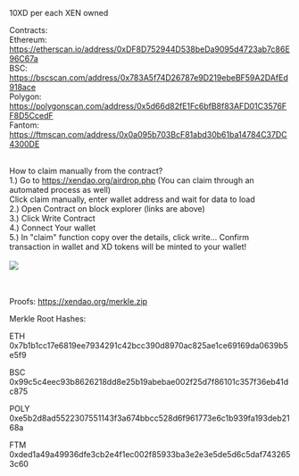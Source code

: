10XD per each XEN owned

Contracts:</br>
Ethereum: https://etherscan.io/address/0xDF8D752944D538beDa9095d4723ab7c86E96C67a</br>
BSC: https://bscscan.com/address/0x783A5f74D26787e9D219ebeBF59A2DAfEd918ace</br>
Polygon: https://polygonscan.com/address/0x5d66d82fE1Fc6bfB8f83AFD01C3576FF8D5CcedF</br>
Fantom: https://ftmscan.com/address/0x0a095b703BcF81abd30b61ba14784C37DC4300DE</br></br>


How to claim manually from the contract?</br>
1.) Go to https://xendao.org/airdrop.php (You can claim through an automated process as well)</br>
Click claim manually, enter wallet address and wait for data to load</br>
2.) Open Contract on block explorer (links are above)</br>
3.) Click Write Contract</br>
4.) Connect Your wallet</br>
5.) In "claim" function copy over the details, click write... Confirm transaction in wallet and XD tokens will be minted to your wallet!</br></br>
<img src="https://i.imgur.com/fTKv2ZI.png">
</br></br></br>

Proofs:
https://xendao.org/merkle.zip

Merkle Root Hashes:

ETH 0x7b1b1cc17e6819ee7934291c42bcc390d8970ac825ae1ce69169da0639b5e5f9

BSC 0x99c5c4eec93b8626218dd8e25b19abebae002f25d7f86101c357f36eb41dc875

POLY 0xe5b2d8ad5522307551143f3a674bbcc528d6f961773e6c1b939fa193deb2168a

FTM 0xded1a49a49936dfe3cb2e4f1ec002f85933ba3e2e3e5de5d6c5daf7432653c60
